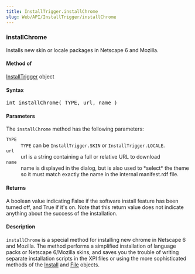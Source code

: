 ```yaml
---
title: InstallTrigger.installChrome
slug: Web/API/InstallTrigger/installChrome
---
```

<h3 id="installChrome">installChrome</h3>
<p>Installs new skin or locale packages in Netscape 6 and Mozilla.</p>
<h4 id="Method_of">Method of</h4>
<p><a href="/en-US/XPInstall_API_Reference/InstallTrigger_Object">InstallTrigger</a> object</p>
<h4 id="Syntax">Syntax</h4>
<pre>int installChrome( TYPE, url, name )
</pre>
<h4 id="Parameters">Parameters</h4>
<p>The <code>installChrome</code> method has the following parameters:</p>
<dl>
  <dt>
    <code>TYPE</code></dt>
  <dd>
    <code>TYPE</code> can be <code>InstallTrigger.SKIN</code> or <code>InstallTrigger.LOCALE</code>.</dd>
  <dt>
    <code>url</code></dt>
  <dd>
    url is a string containing a full or relative URL to download</dd>
  <dt>
    <code>name</code></dt>
  <dd>
    name is displayed in the dialog, but is also used to *select* the theme so it must match exactly the name in the internal manifest.rdf file.</dd>
</dl>
<h4 id="Returns">Returns</h4>
<p>A boolean value indicating False if the software install feature has been turned off, and True if it's on. Note that this return value does not indicate anything about the success of the installation.</p>
<h4 id="Description">Description</h4>
<p><code>installChrome</code> is a special method for installing new chrome in Netscape 6 and Mozilla. The method performs a simplified installation of language packs or Netscape 6/Mozilla skins, and saves you the trouble of writing separate installation scripts in the XPI files or using the more sophisticated methods of the <a href="/en-US/XPInstall_API_Reference/Install_Object"> Install</a> and <a href="/en-US/XPInstall_API_Reference/File_Object"> File</a> objects.</p>
